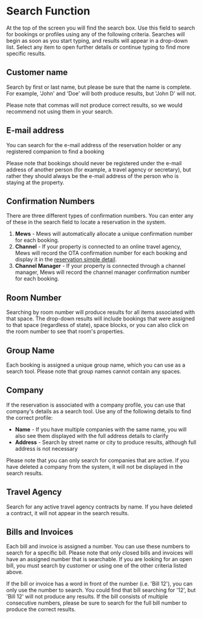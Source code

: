 # Search Function

At the top of the screen you will find the search box. Use this field to search for bookings or profiles using any of the following criteria. Searches will begin as soon as you start typing, and results will appear in a drop-down list. Select any item to open further details or continue typing to find more specific results.

## Customer name

Search by first or last name, but please be sure that the name is complete. For example, 'John' and 'Doe' will both produce results, but 'John D' will not.

Please note that commas will not produce correct results, so we would recommend not using them in your search.

## E-mail address

You can search for the e-mail address of the reservation holder or any registered companion to find a booking

Please note that bookings should never be registered under the e-mail address of another person \(for example, a travel agency or secretary\), but rather they should always be the e-mail address of the person who is staying at the property.

## Confirmation Numbers

There are three different types of confirmation numbers. You can enter any of these in the search field to locate a reservation in the system.

1. **Mews** - Mews will automatically allocate a unique confirmation number for each booking.
2. **Channel** - If your property is connected to an online travel agency, Mews will record the OTA confirmation number for each booking and display it in the [reservation simple detail](https://mews-systems.gitbook.io/guide/commander/reservations/simple-detail).
3. **Channel Manager** - If your property is connected through a channel manager, Mews will record the channel manager confirmation number for each booking.

## Room Number

Searching by room number will produce results for all items associated with that space. The drop-down results will include bookings that were assigned to that space \(regardless of state\), space blocks, or you can also click on the room number to see that room's properties.

## Group Name

Each booking is assigned a unique group name, which you can use as a search tool. Please note that group names cannot contain any spaces.

## Company

If the reservation is associated with a company profile, you can use that company's details as a search tool. Use any of the following details to find the correct profile:

* **Name** - If you have multiple companies with the same name, you will also see them displayed with the full address details to clarify
* **Address** - Search by street name or city to produce results, although full address is not necessary

Please note that you can only search for companies that are active. If you have deleted a company from the system, it will not be displayed in the search results.

## Travel Agency

Search for any active travel agency contracts by name. If you have deleted a contract, it will not appear in the search results.

## Bills and Invoices

Each bill and invoice is assigned a number. You can use these numbers to search for a specific bill. Please note that only closed bills and invoices will have an assigned number that is searchable. If you are looking for an open bill, you must search by customer or using one of the other criteria listed above.

If the bill or invoice has a word in front of the number \(i.e. 'Bill 12'\), you can only use the number to search. You could find that bill searching for '12', but 'Bill 12' will not produce any results. If the bill consists of multiple consecutive numbers, please be sure to search for the full bill number to produce the correct results.

